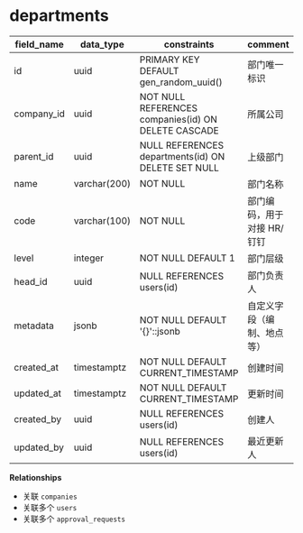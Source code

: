 # departments

| field_name | data_type | constraints | comment |
| --- | --- | --- | --- |
| id | uuid | PRIMARY KEY DEFAULT gen_random_uuid() | 部门唯一标识 |
| company_id | uuid | NOT NULL REFERENCES companies(id) ON DELETE CASCADE | 所属公司 |
| parent_id | uuid | NULL REFERENCES departments(id) ON DELETE SET NULL | 上级部门 |
| name | varchar(200) | NOT NULL | 部门名称 |
| code | varchar(100) | NOT NULL | 部门编码，用于对接 HR/钉钉 |
| level | integer | NOT NULL DEFAULT 1 | 部门层级 |
| head_id | uuid | NULL REFERENCES users(id) | 部门负责人 |
| metadata | jsonb | NOT NULL DEFAULT '{}'::jsonb | 自定义字段（编制、地点等） |
| created_at | timestamptz | NOT NULL DEFAULT CURRENT_TIMESTAMP | 创建时间 |
| updated_at | timestamptz | NOT NULL DEFAULT CURRENT_TIMESTAMP | 更新时间 |
| created_by | uuid | NULL REFERENCES users(id) | 创建人 |
| updated_by | uuid | NULL REFERENCES users(id) | 最近更新人 |

**Relationships**
- 关联 `companies`
- 关联多个 `users`
- 关联多个 `approval_requests`
